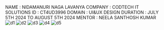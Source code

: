 

NAME : NIDAMANURI NAGA LAVANYA
COMPANY : CODTECH IT SOLUTIONS
ID : CT4UD3996
DOMAIN : UI&UX DESIGN
DURATION : JULY 5TH 2024 TO AUGUST 5TH 2024
MENTOR : NEELA SANTHOSH KUMAR
![d1](https://github.com/user-attachments/assets/c5a62fa5-afbd-44b1-bfe2-ec2896077c5d)
![d2](https://github.com/user-attachments/assets/8b989d54-8921-433a-a6b7-8ee0a4ced1d8)
![d3](https://github.com/user-attachments/assets/db6b2464-f138-47d0-8c36-1df1604b9e61)
![d4](https://github.com/user-attachments/assets/71d2e89d-4f1b-4d95-9ccd-8cc8911cfd1a)
![d5](https://github.com/user-attachments/assets/3671fc3e-3693-4d09-b807-7549a8b4de12)

